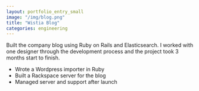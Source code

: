```yaml
---
layout: portfolio_entry_small
image: "/img/blog.png"
title: "Wistia Blog"
categories: engineering
---
```


Built the company blog using Ruby on Rails and Elasticsearch.  I worked with
one designer through the development process and the project took 3 months
start to finish.

- Wrote a Wordpress importer in Ruby
- Built a Rackspace server for the blog
- Managed server and support after launch
